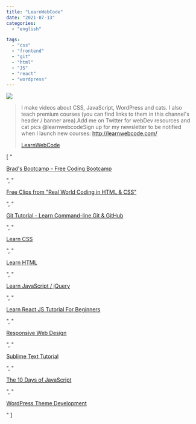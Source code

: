 ```yaml
---
title: "LearnWebCode"
date: "2021-07-13"
categories:
  - "english"

tags:
  - "css"
  - "frontend"
  - "git"
  - "html"
  - "JS"
  - "react"
  - "wordpress"
---
```


![](https://yt3.ggpht.com/ytc/AKedOLTJ0chZDvUfej-9AQi2HoKOzl6v-la1EIiZRQP2=s176-c-k-c0x00ffffff-no-rj)

> I make videos about CSS, JavaScript, WordPress and cats. I also teach premium courses (you can find links to them in this channel's header / banner area).Add me on Twitter for webDev resources and cat pics @learnwebcodeSign up for my newsletter to be notified when I launch new courses: http://learnwebcode.com/
>
> [LearnWebCode](https://www.youtube.com/user/LearnWebCode/playlists)

[
"<p><a href='https://www.youtube.com/watch?v=HqzWCNbX_wg&list=PLpcSpRrAaOargYaCNYxZCiFIp9YTqEl-l'>Brad's Bootcamp - Free Coding Bootcamp</a></p>",
"<p><a href='https://www.youtube.com/watch?v=mA_htWfLLQs&list=PLpcSpRrAaOapjtXjnMmMh3fxmQTRGulmy'>Free Clips from \"Real World Coding in HTML &amp; CSS\"</a></p>",
"<p><a href='https://www.youtube.com/watch?v=9GKpbI1siow&list=PLpcSpRrAaOarEpNz71TSfNVd0eQmsZSgN'>Git Tutorial - Learn Command-line Git &amp; GitHub</a></p>",
"<p><a href='https://www.youtube.com/watch?v=Awmx8XlgcaE&list=PLpcSpRrAaOaqfJ5uIRikm04Gd5X5aiqSB'>Learn CSS</a></p>",
"<p><a href='https://www.youtube.com/watch?v=BBcq9abR9Es&list=PLpcSpRrAaOaqiiUGIKOec4pb4LMsBRfnl'>Learn HTML</a></p>",
"<p><a href='https://www.youtube.com/watch?v=1vMFpT0h-WI&list=PLpcSpRrAaOarfQTVO9SynUNmbz9yUgvkK'>Learn JavaScript / jQuery</a></p>",
"<p><a href='https://www.youtube.com/watch?v=fZpINicCPRY&list=PLpcSpRrAaOaqONih-vl45TkLRgRzELLvI'>Learn React JS Tutorial For Beginners</a></p>",
"<p><a href='https://www.youtube.com/watch?v=BIz02qY5BRA&list=PLpcSpRrAaOaqsnCdAcHPC5Dob5cjC3-Dh'>Responsive Web Design</a></p>",
"<p><a href='https://www.youtube.com/watch?v=SVkR1ZkNusI&list=PLpcSpRrAaOaqQMDlCzE_Y6IUUzaSfYocK'>Sublime Text Tutorial</a></p>",
"<p><a href='https://www.youtube.com/watch?v=dc-2t26Vuhs&list=PLpcSpRrAaOaoIqHQddZOdbRrzr5dJtgSs'>The 10 Days of JavaScript</a></p>",
"<p><a href='https://www.youtube.com/watch?v=8OBfr46Y0cQ&list=PLpcSpRrAaOaqMA4RdhSnnNcaqOVpX7qi5'>WordPress Theme Development</a></p>"
]
